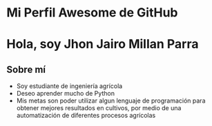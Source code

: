 # Mi Perfil Awesome de GitHub

# Hola, soy Jhon Jairo Millan Parra
## Sobre mí
- Soy estudiante de ingeniería agrícola
- Deseo aprender mucho de Python
- Mis metas son poder utilizar algun lenguaje de programación para obtener mejores resultados en cultivos, por medio de una automatización de diferentes procesos agrícolas
  
